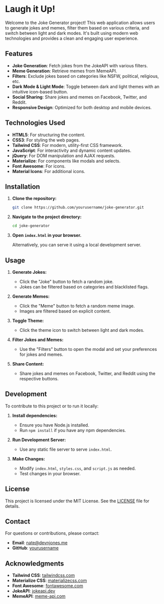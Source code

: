 # Laugh it Up!

Welcome to the Joke Generator project! This web application allows users to generate jokes and memes, filter them based on various criteria, and switch between light and dark modes. It's built using modern web technologies and provides a clean and engaging user experience.

## Features

- **Joke Generation**: Fetch jokes from the JokeAPI with various filters.
- **Meme Generation**: Retrieve memes from MemeAPI.
- **Filters**: Exclude jokes based on categories like NSFW, political, religious, etc.
- **Dark Mode & Light Mode**: Toggle between dark and light themes with an intuitive icon-based button.
- **Social Sharing**: Share jokes and memes on Facebook, Twitter, and Reddit.
- **Responsive Design**: Optimized for both desktop and mobile devices.

## Technologies Used

- **HTML5**: For structuring the content.
- **CSS3**: For styling the web pages.
- **Tailwind CSS**: For modern, utility-first CSS framework.
- **JavaScript**: For interactivity and dynamic content updates.
- **jQuery**: For DOM manipulation and AJAX requests.
- **Materialize**: For components like modals and selects.
- **Font Awesome**: For icons.
- **Material Icons**: For additional icons.

## Installation

1. **Clone the repository:**

   ```bash
   git clone https://github.com/yourusername/joke-generator.git
   ```

2. **Navigate to the project directory:**

   ```bash
   cd joke-generator
   ```

3. **Open `index.html` in your browser.**

   Alternatively, you can serve it using a local development server.

## Usage

1. **Generate Jokes:**

   - Click the "Joke" button to fetch a random joke.
   - Jokes can be filtered based on categories and blacklisted flags.

2. **Generate Memes:**

   - Click the "Meme" button to fetch a random meme image.
   - Images are filtered based on explicit content.

3. **Toggle Theme:**

   - Click the theme icon to switch between light and dark modes.

4. **Filter Jokes and Memes:**

   - Use the "Filters" button to open the modal and set your preferences for jokes and memes.

5. **Share Content:**
   - Share jokes and memes on Facebook, Twitter, and Reddit using the respective buttons.

## Development

To contribute to this project or to run it locally:

1. **Install dependencies:**

   - Ensure you have Node.js installed.
   - Run `npm install` if you have any npm dependencies.

2. **Run Development Server:**

   - Use any static file server to serve `index.html`.

3. **Make Changes:**
   - Modify `index.html`, `styles.css`, and `script.js` as needed.
   - Test changes in your browser.

## License

This project is licensed under the MIT License. See the [LICENSE](LICENSE) file for details.

## Contact

For questions or contributions, please contact:

- **Email**: nate@devnjones.me
- **GitHub**: [yourusername](https://github.com/natejonesiii)

## Acknowledgments

- **Tailwind CSS**: [tailwindcss.com](https://tailwindcss.com/)
- **Materialize CSS**: [materializecss.com](https://materializecss.com/)
- **Font Awesome**: [fontawesome.com](https://fontawesome.com/)
- **JokeAPI**: [jokeapi.dev](https://v2.jokeapi.dev/)
- **MemeAPI**: [meme-api.com](https://meme-api.com/)
